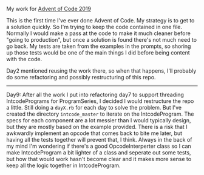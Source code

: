 My work for [Advent of Code 2019](https://adventofcode.com/2019)

This is the first time I've ever done Advent of Code.  My strategy is to get to a solution quickly.  So I'm trying to keep the code contained in one file.  Normally I would make a pass at the code to make it much cleaner before "going to production", but once a solution is found there's not much need to go back.  My tests are taken from the examples in the prompts, so shoring up those tests would be one of the main things I did before being content with the code.

Day2 mentioned reusing the work there, so when that happens, I'll probably do some refactoring and possibly restructuring of this repo.

----

Day9: After all the work I put into refactoring day7 to support threading IntcodePrograms for ProgramSeries, I decided I would restructure the repo a little.  Still doing a `dayX.rb` for each day to solve the problem.  But I've created the directory `intcode_master` to iterate on the IntcodeProgram.  The specs for each component are a lot messier than I would typically design, but they are mostly based on the example provided.  There is a risk that I awkwardly implement an opcode that comes back to bite me later, but having all the tests together will prevent that, I think.  Always in the back of my mind I'm wondering if there's a good OpcodeInterperter class so I can make IntcodeProgram a bit lighter of a class and seperate out some tests, but how that would work hasn't become clear and it makes more sense to keep all the logic together in IntcodeProgram.